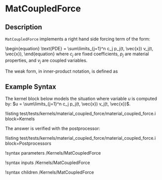 # MatCoupledForce

## Description

`MatCoupledForce` implements a right hand side forcing term of the form:

\begin{equation}
 \text{PDE} = \sum\limits_{j=1}^n c_j p_j(t, \vec{x}) v_j(t, \vec{x}),
\end{equation}
where $c_j$ are fixed coefficients, $p_j$ are material properties, and $v_j$ are coupled variables.

The weak form, in inner-product notation, is defined as

## Example Syntax

The kernel block below models the situation where variable $u$ is computed by: $u = \sum\limits_{j=1}^n c_j p_j(t, \vec{x}) v_j(t, \vec{x})$.


!listing test/tests/kernels/material_coupled_force/material_coupled_force.i
         block=Kernels

The answer is verified with the postprocessor:

!listing test/tests/kernels/material_coupled_force/material_coupled_force.i
         block=Postprocessors


!syntax parameters /Kernels/MatCoupledForce

!syntax inputs /Kernels/MatCoupledForce

!syntax children /Kernels/MatCoupledForce
